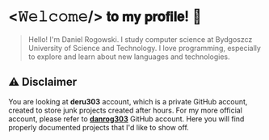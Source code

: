 # <𝚆𝚎𝚕𝚌𝚘𝚖𝚎/> 𝘁𝗼 𝗺𝘆 𝗽𝗿𝗼𝗳𝗶𝗹𝗲! 👋
> Hello! I'm Daniel Rogowski. I study computer science at Bydgoszcz University of Science and Technology. I love programming, especially to explore and learn about new languages and technologies.

## ⚠️ Disclaimer
You are looking at **deru303** account, which is a private GitHub account, created to store junk projects created after hours. 
For my more official account, please refer to **[danrog303](https://github.com/danrog303)** GitHub account. Here you will find properly documented projects that I'd like to show off. 
